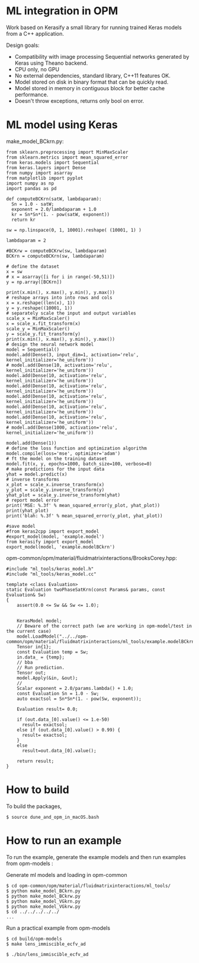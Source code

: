 # ML integration in OPM

Work based on Kerasify a small library for running trained Keras models from a C++ application. 

Design goals:

* Compatibility with image processing Sequential networks generated by Keras using Theano backend.
* CPU only, no GPU
* No external dependencies, standard library, C++11 features OK.
* Model stored on disk in binary format that can be quickly read.
* Model stored in memory in contiguous block for better cache performance.
* Doesn't throw exceptions, returns only bool on error.


# ML model using Keras

make_model_BCkrn.py:

```
from sklearn.preprocessing import MinMaxScaler
from sklearn.metrics import mean_squared_error
from keras.models import Sequential
from keras.layers import Dense
from numpy import asarray
from matplotlib import pyplot
import numpy as np
import pandas as pd
  
def computeBCKrn(satW, lambdaparam):
  Sn = 1.0 - satW;
  exponent = 2.0/lambdaparam + 1.0
  kr = Sn*Sn*(1. - pow(satW, exponent))
  return kr

sw = np.linspace(0, 1, 10001).reshape( (10001, 1) )

lambdaparam = 2

#BCKrw = computeBCKrw(sw, lambdaparam)
BCKrn = computeBCKrn(sw, lambdaparam)

# define the dataset
x = sw
# x = asarray([i for i in range(-50,51)])
y = np.array([BCKrn])

print(x.min(), x.max(), y.min(), y.max())
# reshape arrays into into rows and cols
x = x.reshape((len(x), 1))
y = y.reshape((10001, 1))
# separately scale the input and output variables
scale_x = MinMaxScaler()
x = scale_x.fit_transform(x)
scale_y = MinMaxScaler()
y = scale_y.fit_transform(y)
print(x.min(), x.max(), y.min(), y.max())
# design the neural network model
model = Sequential()
model.add(Dense(3, input_dim=1, activation='relu', kernel_initializer='he_uniform'))
# model.add(Dense(10, activation='relu', kernel_initializer='he_uniform'))
model.add(Dense(10, activation='relu', kernel_initializer='he_uniform'))
model.add(Dense(10, activation='relu', kernel_initializer='he_uniform'))
model.add(Dense(10, activation='relu', kernel_initializer='he_uniform'))
model.add(Dense(10, activation='relu', kernel_initializer='he_uniform'))
model.add(Dense(10, activation='relu', kernel_initializer='he_uniform'))
# model.add(Dense(1000, activation='relu', kernel_initializer='he_uniform'))

model.add(Dense(1))
# define the loss function and optimization algorithm
model.compile(loss='mse', optimizer='adam')
# ft the model on the training dataset
model.fit(x, y, epochs=1000, batch_size=100, verbose=0)
# make predictions for the input data
yhat = model.predict(x)
# inverse transforms
x_plot = scale_x.inverse_transform(x)
y_plot = scale_y.inverse_transform(y)
yhat_plot = scale_y.inverse_transform(yhat)
# report model error
print('MSE: %.3f' % mean_squared_error(y_plot, yhat_plot))
print(yhat_plot)
print('blah: %.3f' % mean_squared_error(y_plot, yhat_plot))

#save model
#from keras2cpp import export_model
#export_model(model, 'example.model')
from kerasify import export_model
export_model(model, 'example.modelBCkrn')

```

opm-common/opm/material/fluidmatrixinteractions/BrooksCorey.hpp:

```
#include "ml_tools/keras_model.h"
#include "ml_tools/keras_model.cc"

template <class Evaluation>
static Evaluation twoPhaseSatKrn(const Params& params, const Evaluation& Sw)
{
    assert(0.0 <= Sw && Sw <= 1.0);


    KerasModel model;
    // Beware of the correct path (we are working in opm-model/test in the current case)
    model.LoadModel("../../opm-common/opm/material/fluidmatrixinteractions/ml_tools/example.modelBCkrn");
    Tensor in{1};
    const Evaluation temp = Sw;
    in.data_ = {temp};
    // bba
    // Run prediction.
    Tensor out;
    model.Apply(&in, &out);
    //
    Scalar exponent = 2.0/params.lambda() + 1.0;
    const Evaluation Sn = 1.0 - Sw;
    auto exactsol = Sn*Sn*(1. - pow(Sw, exponent));

    Evaluation result= 0.0;

    if (out.data_[0].value() <= 1.e-50)
      result= exactsol;
    else if (out.data_[0].value() > 0.99) {
      result= exactsol;
    }
    else
      result=out.data_[0].value();

    return result;
}
```

# How to build 
To build the packages,

```
$ source dune_and_opm_in_macOS.bash
```

# How to run an example

To run the example, generate the example models and then run examples from opm-models :

Generate ml models and loading in opm-common

```
$ cd opm-common/opm/material/fluidmatrixinteractions/ml_tools/
$ python make_model_BCkrn.py
$ python make_model_BCkrw.py
$ python make_model_VGkrn.py
$ python make_model_VGkrw.py
$ cd ../../../../../
...
```
Run a practical example from opm-models

```
$ cd build/opm-models 
$ make lens_immiscible_ecfv_ad 

$ ./bin/lens_immiscible_ecfv_ad 
```

